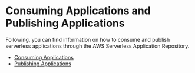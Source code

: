 # Consuming Applications and Publishing Applications<a name="serverless-app-repository"></a>

Following, you can find information on how to consume and publish serverless applications through the AWS Serverless Application Repository\.


+ [Consuming Applications](serverless-app-consuming-applications.md)
+ [Publishing Applications](serverless-app-publishing-applications.md)